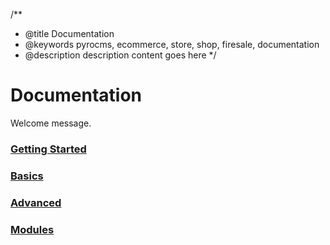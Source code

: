 /**
 * @title Documentation
 * @keywords pyrocms, ecommerce, store, shop, firesale, documentation
 * @description description content goes here
 */

# Documentation

Welcome message.

### [Getting Started](/getting-started/)

### [Basics](/basics/)

### [Advanced](/advanced/)

### [Modules](/modules/)
